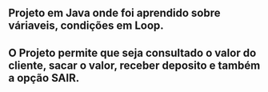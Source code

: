 ## Projeto em Java onde foi aprendido sobre váriaveis, condições em Loop.

## O Projeto permite que seja consultado o valor do cliente, sacar o valor, receber deposito e também a opção SAIR.

